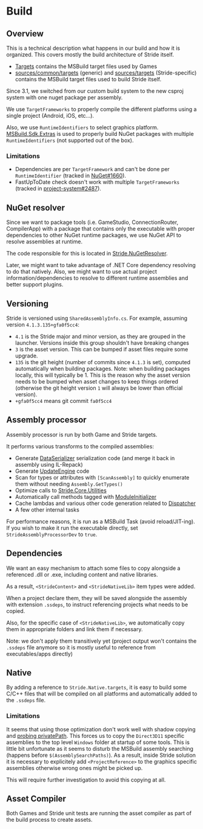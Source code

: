 ﻿# Build

## Overview

This is a technical description what happens in our build and how it is organized. This covers mostly the build architecture of Stride itself.

* [Targets](../Targets) contains the MSBuild target files used by Games
* [sources/common/targets](../sources/common/targets) (generic) and [sources/targets](../sources/targets) (Stride-specific) contains the MSBuild target files used to build Stride itself.

Since 3.1, we switched from our custom build system to the new csproj system with one nuget package per assembly.

We use `TargetFrameworks` to properly compile the different platforms using a single project (Android, iOS, etc...).

Also, we use `RuntimeIdentifiers` to select graphics platform. [MSBuild.Sdk.Extras](https://github.com/onovotny/MSBuildSdkExtras) is used to properly build NuGet packages with multiple `RuntimeIdentifiers` (not supported out of the box).

### Limitations

* Dependencies are per `TargetFramework` and can't be done per `RuntimeIdentifier` (tracked in [NuGet#1660](https://github.com/NuGet/Home/issues/1660)).
* FastUpToDate check doesn't work with multiple `TargetFrameworks` (tracked in [project-system#2487](https://github.com/dotnet/project-system/issues/2487)).

## NuGet resolver

Since we want to package tools (i.e. GameStudio, ConnectionRouter, CompilerApp) with a package that contains only the executable with proper dependencies to other NuGet runtime packages, we use NuGet API to resolve assemblies at runtime.

The code responsible for this is located in [Stride.NuGetResolver](../sources/shared/Stride.NuGetResolver).

Later, we might want to take advantage of .NET Core dependency resolving to do that natively. Also, we might want to use actual project information/dependencies to resolve to different runtime assemblies and better support plugins.

## Versioning

Stride is versioned using `SharedAssemblyInfo.cs`.
For example, assuming version `4.1.3.135+gfa0f5cc4`:
- `4.1` is the Stride major and minor version, as they are grouped in the launcher. Versions inside this group shouldn't have breaking changes
- `3` is the asset version. This can be bumped if asset files require some upgrade.
- `135` is the git height (number of commits since `4.1.3` is set), computed automatically when building packages.
  Note: when building packages locally, this will typically be 1. This is the reason why the asset version needs to be bumped when asset changes to keep things ordered (otherwise the git height version `1` will always be lower than official version).
- `+gfa0f5cc4` means git commit `fa0f5cc4`

## Assembly processor

Assembly processor is run by both Game and Stride targets.

It performs various transforms to the compiled assemblies:
* Generate [DataSerializer](../sources/common/core/Stride.Core/Serialization/DataSerializer.cs) serialization code (and merge it back in assembly using IL-Repack)
* Generate [UpdateEngine](../sources/engine/Stride.Engine/Updater/UpdateEngine.cs) code
* Scan for types or attributes with `[ScanAssembly]` to quickly enumerate them without needing `Assembly.GetTypes()`
* Optimize calls to [Stride.Core.Utilities](../sources/common/core/Stride.Core/Utilities.cs)
* Automatically call methods tagged with [ModuleInitializer](../sources/common/core/Stride.Core/ModuleInitializerAttribute.cs)
* Cache lambdas and various other code generation related to [Dispatcher](../sources/common/core/Stride.Core/Threading/Dispatcher.cs)
* A few other internal tasks

For performance reasons, it is run as a MSBuild Task (avoid reload/JIT-ing). If you wish to make it run the executable directly, set `StrideAssemblyProcessorDev` to `true`.

## Dependencies

We want an easy mechanism to attach some files to copy alongside a referenced .dll or .exe, including content and native libraries.

As a result, `<StrideContent>` and `<StrideNativeLib>` item types were added.

When a project declare them, they will be saved alongside the assembly with extension `.ssdeps`, to instruct referencing projects what needs to be copied.

Also, for the specific case of `<StrideNativeLib>`, we automatically copy them in appropriate folders and link them if necessary.

Note: we don't apply them transitively yet (project output won't contains the `.ssdeps` file anymore so it is mostly useful to reference from executables/apps directly)

## Native

By adding a reference to `Stride.Native.targets`, it is easy to build some C/C++ files that will be compiled on all platforms and automatically added to the `.ssdeps` file.

### Limitations

It seems that using those optimization don't work well with shadow copying and [probing privatePath](https://msdn.microsoft.com/en-us/library/823z9h8w(v=vs.110).aspx). This forces us to copy the `Direct3D11` specific assemblies to the top level `Windows` folder at startup of some tools. This is little bit unfortunate as it seems to disturb the MSBuild assembly searching (happens before `$(AssemblySearchPaths)`). As a result, inside Stride solution it is necessary to explicitely add `<ProjectReference>` to the graphics specific assemblies otherwise wrong ones might be picked up.

This will require further investigation to avoid this copying at all.

## Asset Compiler

Both Games and Stride unit tests are running the asset compiler as part of the build process to create assets.